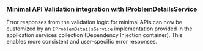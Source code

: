 ### Minimal API Validation integration with IProblemDetailsService
<!-- https://github.com/dotnet/aspnetcore/pull/62066 -->

Error responses from the validation logic for minimal APIs can now be customized by an `IProblemDetailsService` implementation provided in the application services collection (Dependency Injection container). This enables more consistent and user-specific error responses.
